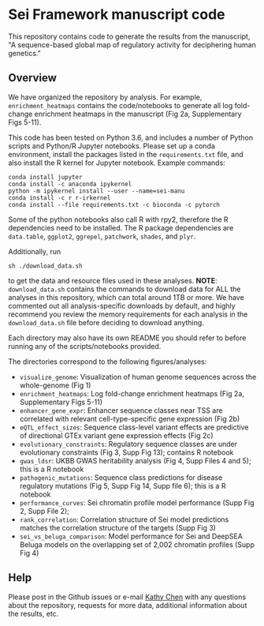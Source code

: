 # Sei Framework manuscript code

This repository contains code to generate the results from the manuscript, "A sequence-based global map of regulatory activity for deciphering human genetics." 

## Overview

We have organized the repository by analysis. For example, `enrichment_heatmaps` contains the code/notebooks to generate all log fold-change enrichment heatmaps in the manuscript (Fig 2a, Supplementary Figs 5-11). 

This code has been tested on Python 3.6, and includes a number of Python scripts and Python/R Jupyter notebooks. Please set up a conda environment, install the packages listed in the `requirements.txt` file, and also install the R kernel for Jupyter notebook. Example commands:

```
conda install jupyter
conda install -c anaconda ipykernel
python -m ipykernel install --user --name=sei-manu
conda install -c r r-irkernel
conda install --file requirements.txt -c bioconda -c pytorch
```

Some of the python notebooks also call R with rpy2, therefore the R dependencies need to be installed. The R package dependencies are `data.table`, `ggplot2`, `ggrepel`, `patchwork`, `shades`, and `plyr`. 

Additionally, run

```
sh ./download_data.sh
```

to get the data and resource files used in these analyses. **NOTE**: `download_data.sh` contains the commands to download data for ALL the analyses in this repository, which can total around 1TB or more. We have commented out all analysis-specific downloads by default, and highly recommend you review the memory requirements for each analysis in the `download_data.sh` file before deciding to download anything. 

Each directory may also have its own README you should refer to before running any of the scripts/notebooks provided. 

The directories correspond to the following figures/analyses:
- `visualize_genome`: Visualization of human genome sequences across the whole-genome (Fig 1)
- `enrichment_heatmaps`: Log fold-change enrichment heatmaps (Fig 2a, Supplementary Figs 5-11)
- `enhancer_gene_expr`: Enhancer sequence classes near TSS are correlated with relevant cell-type-specific gene expression (Fig 2b)
- `eQTL_effect_sizes`: Sequence class-level variant effects are predictive of directional GTEx variant gene expression effects (Fig 2c)
- `evolutionary_constraints`: Regulatory sequence classes are under evolutionary constraints (Fig 3, Supp Fig 13); contains R notebook
- `gwas_ldsr`: UKBB GWAS heritability analysis (Fig 4, Supp Files 4 and 5); this is a R notebook
- `pathogenic_mutations`: Sequence class predictions for disease regulatory mutations (Fig 5, Supp Fig 14, Supp file 6); this is a R notebook
- `performance_curves`: Sei chromatin profile model performance (Supp Fig 2, Supp File 2);
- `rank_correlation`: Correlation structure of Sei model predictions matches the correlation structure of the targets (Supp Fig 3)
- `sei_vs_beluga_comparison`: Model performance for Sei and DeepSEA Beluga models on the overlapping set of 2,002 chromatin profiles (Supp Fig 4)

## Help
Please post in the Github issues or e-mail [Kathy Chen](chen.kathleenm@gmail.com) with any questions about the repository, requests for more data, additional information about the results, etc.  
